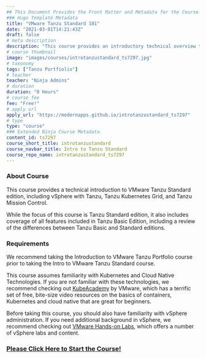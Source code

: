 ```yaml
---
## This Document Provides the Front Matter and Metadata for the Course Information page used in the modernapps.ninja homepage and the member profile page.
### Hugo Template Metadata
title: "VMware Tanzu Standard 101"
date: "2021-03-01T14:21:43Z"
draft: false
# meta description
description: "This course provides an introductory technical overview to VMware Tanzu Basic and Tanzu Standard"
# course thumbnail
image: "images/courses/introtanzustandard_ts7297.jpg"
# taxonomy
tags: ["Tanzu Portfiolio"]
# teacher
teacher: "Ninja Admins"
# duration
duration: "0 Hours"
# course fee
fee: "Free!"
# apply url
apply_url: "https://modernapps.github.io/introtanzustandard_ts7297"
# type
type: "course"
### Extended Ninja Course Metadata
content_id: ts7297
course_short_title: introtanzustandard
course_navbar_title: Intro to Tanzu Standard
course_repo_name: introtanzustandard_ts7297
---  
```

  
### About Course

This course provides a technical introduction to VMware Tanzu Standard edition, including vSphere with Tanzu, Tanzu Kubernetes Grid, and Tanzu Mission Control. 

While the focus of this course is Tanzu Standard edition, it also includes coverage of all features included in Tanzu Basic Edition, including a review of the differences between Tanzu Basic and Standard editions. 

### Requirements

We recommend taking the Introduction to VMware Tanzu Portfolio course prior to taking the Intro to VMware Tanzu Standard course.

This course assumes familiarity with Kubernetes and Cloud Native Technologies. If you are not familiar with these technologies, we recommend checking out [KubeAcademy](https://kube.academy/courses) by VMware, which has a terrific set of free, bite-size video resources on the basics of containers, Kubernetes and cloud native that are great for beginners.

Before taking this course, you should also have familiarity with vSphere administration. If you need additional background in vSphere, we recommend checking out [VMware Hands-on Labs](https://labs.hol.vmware.com/HOL/catalogs/catalog/1887), which offers a number of vSphere labs and content.

### [Please Click Here to Start the Course!](https://modernapps.ninja/introtanzustandard_ts7297/)

